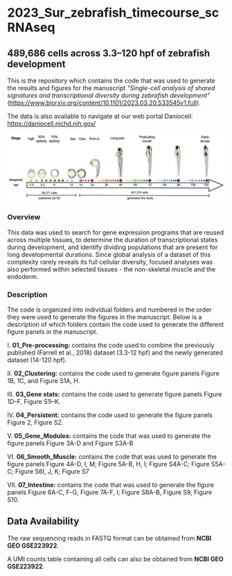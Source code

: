 # 2023_Sur_zebrafish_timecourse_scRNAseq

## 489,686 cells across 3.3–120 hpf of zebrafish development

This is the repository which contains the code that was used to generate the results and figures for the manuscript 
*"Single-cell analysis of shared signatures and transcriptional diversity during zebrafish development"*
(https://www.biorxiv.org/content/10.1101/2023.03.20.533545v1.full). 

The data is also available to navigate at our web portal Daniocell: https://daniocell.nichd.nih.gov/

![Single-cell transcriptomes were collected from whole zebrafish embryos at 50 different developmental stages (colored dots) between 14–120 hpf and then merged with our previous dataset encompassing 3.3–12 hpf (Farrell et al., 2018). Size of dots represents the number of cells recovered from each stage](./ZF_timecourse.jpeg)

### Overview

This data was used to search for gene expression programs that are reused across multiple tissues, to determine the duration of transcriptional states during development, and identify dividing populations that are present for long developmental durations. Since global analysis of a dataset of this complexity rarely reveals its full cellular diversity, focused analyses was also performed within selected tissues - the non-skeletal muscle and the endoderm.

### Description

The code is organized into individual folders and numbered in the order they were used to generate the figures in the manuscript. Below is a description of which folders contain the code used to generate the different figure panels in the manuscript.  

I. **01_Pre-processing:** contains the code used to combine the previously published (Farrell et al., 2018) dataset (3.3-12 hpf) and the newly generated dataset (14-120 hpf). 

II. **02_Clustering:** contains the code used to generate figure panels Figure 1B, 1C, and Figure S1A, H. 

III. **03_Gene stats:** contains the code used to generate figure panels Figure 1D–F, Figure S1I–K. 

IV. **04_Persistent:** contains the code used to generate the figure panels Figure 2, Figure S2. 
		
V. **05_Gene_Modules:** contains the code that was used to generate the figure panels Figure 3A-D and Figure S3A-B

VI. **06_Smooth_Muscle:** contains the code that was used to generate the figure panels Figure 4A-D, I, M; Figure 5A-B, H, I; Figure S4A-C; Figure S5A-C; Figure S6I, J, K; Figure S7 

VII. **07_Intestine:** contains the code that was used to generate the figure panels Figure 6A-C, F-G, Figure 7A-F, I; Figure S8A-B, Figure S9, Figure S10. 

## Data Availability

The raw sequencing reads in FASTQ format can be obtained from **NCBI GEO GSE223922**.

A UMI counts table containing all cells can also be obtained from **NCBI GEO GSE223922**.
